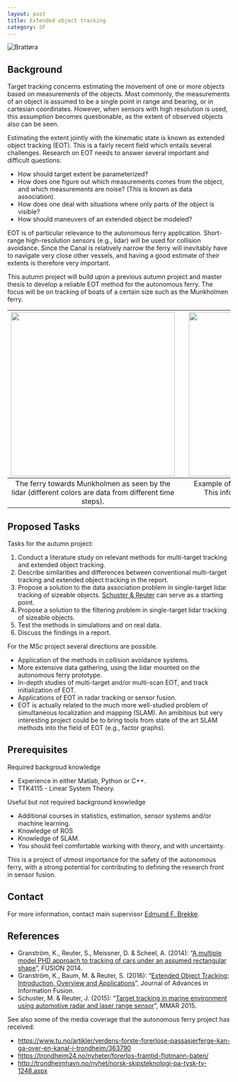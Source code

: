 ```yaml
---
layout: post
title: Extended object tracking
category: SF
---
```

![Brattøra]({{site.url}}/assets/brattora.jpg)

## Background
Target tracking concerns estimating the movement of one or more objects based on measurements of the objects. Most commonly, the measurements of an object is assumed to be a single point in range and bearing, or in cartesian coordinates. However, when sensors with high resolution is used, this assumption becomes questionable, as the extent of observed objects also can be seen.

Estimating the extent jointly with the kinematic state is known as extended object tracking (EOT). This is a fairly recent field which entails several challenges. Research on EOT needs to answer several important and difficult questions:

- How should target extent be parameterized?
- How does one figure out which measurements comes from the object, and which measurements are noise? (This is known as data association).
- How does one deal with situations where only parts of the object is visible?
- How should maneuvers of an extended object be modeled?

EOT is of particular relevance to the autonomous ferry application. Short-range high-resolution sensors (e.g., lidar) will be used for collision avoidance. Since the Canal is relatively narrow the ferry will inevitably have to navigate very close other vessels, and having a good estimate of their extents is therefore very important.

This autumn project will build upon a previous autumn project and master thesis to develop a reliable EOT method for the autonomous ferry. The focus will be on tracking of boats of a certain size such as the Munkholmen ferry.

| <img src="{{site.url}}/assets/munkholmdeparting.png" width="370"> | | <img src="{{site.url}}/assets/extent_ais_pos.png" width="370"> |
|:---:| :---: |:---:|
| The ferry towards Munkholmen as seen by the lidar (different colors are data from different time steps). | | Example of varying target extent in radar data. This information can be used to aid data association.|

## Proposed Tasks

Tasks for the autumn project:

1. Conduct a literature study on relevant methods for multi-target tracking and extended object tracking.
2. Describe similarities and differences between conventional multi-target tracking and extended object tracking in the report.
3. Propose a solution to the data association problem in single-target lidar tracking of sizeable objects. <a href="https://ieeexplore.ieee.org/document/7284009/">Schuster & Reuter</a> can serve as a starting point.
4. Propose a solution to the filtering problem in single-target lidar tracking of sizeable objects.
5. Test the methods in simulations and on real data.
6. Discuss the findings in a report.

For the MSc project several directions are possible.

- Application of the methods in collision avoidance systems.
- More extensive data gathering, using the lidar mounted on the autonomous ferry prototype.
- In-depth studies of multi-target and/or multi-scan EOT, and track initialization of EOT.
- Applications of EOT in radar tracking or sensor fusion.
- EOT is actually related to the much more well-studied problem of simultaneous localization and mapping (SLAM). An amibitous but very interesting project could be to bring tools from state of the art SLAM methods into the field of EOT (e.g., factor graphs).

## Prerequisites

Required backgroud knowledge

- Experience in either Matlab, Python or C++.
- TTK4115 - Linear System Theory.

Useful but not required background knowledge

- Additional courses in statistics, estimation, sensor systems and/or machine learning.
- Knowledge of ROS
- Knowledge of SLAM.
- You should feel comfortable working with theory, and with uncertainty.

This is a project of utmost importance for the safety of the autonomous ferry, with a strong potential for contributing to defining the research front in sensor fusion.

## Contact 
For more information, contact main supervisor [Edmund F. Brekke](http://www.ntnu.no/ansatte/edmundfo).

## References

* Granström, K., Reuter, S., Meissner, D. & Scheel, A. (2014): “[A multiple model PHD approach to tracking of cars under an assumed rectangular shape](https://ieeexplore.ieee.org/document/6915991/)”, FUSION 2014.
* Granström, K., Baum, M. & Reuter, S. (2016): “[Extended Object Tracking: Introduction, Overview and Applications](https://arxiv.org/abs/1604.00970)”, Journal of Advances in Information Fusion.
* Schuster, M. & Reuter, J. (2015): “[Target tracking in marine environment using automotive radar and laser range sensor](https://ieeexplore.ieee.org/document/7284009/)”, MMAR 2015.

See also some of the media coverage that the autonomous ferry project has received:

- <a href="https://www.tu.no/artikler/verdens-forste-forerlose-passasjerferge-kan-ga-over-en-kanal-i-trondheim/363790">https://www.tu.no/artikler/verdens-forste-forerlose-passasjerferge-kan-ga-over-en-kanal-i-trondheim/363790</a>
- <a href="https://trondheim24.no/nyheter/forerlos-framtid-flotmann-baten/">https://trondheim24.no/nyheter/forerlos-framtid-flotmann-baten/</a>
- <a href="http://trondheimhavn.no/nyhet/norsk-skipsteknologi-pa-tysk-tv-1248.aspx">http://trondheimhavn.no/nyhet/norsk-skipsteknologi-pa-tysk-tv-1248.aspx</a>

